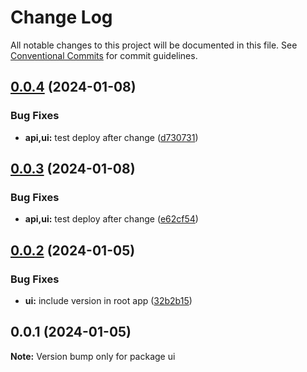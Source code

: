 # Change Log

All notable changes to this project will be documented in this file.
See [Conventional Commits](https://conventionalcommits.org) for commit guidelines.

## [0.0.4](https://github.com/well-doing/docker-elastic-beanstalk-up/compare/ui@0.0.3...ui@0.0.4) (2024-01-08)


### Bug Fixes

* **api,ui:** test deploy after change ([d730731](https://github.com/well-doing/docker-elastic-beanstalk-up/commit/d7307313b8bfeb5755fb1044c7ec7f07fbb2dfe3))





## [0.0.3](https://github.com/well-doing/docker-elastic-beanstalk-up/compare/ui@0.0.2...ui@0.0.3) (2024-01-08)


### Bug Fixes

* **api,ui:** test deploy after change ([e62cf54](https://github.com/well-doing/docker-elastic-beanstalk-up/commit/e62cf548c825425eef6210b89d1fed9afc1c5ea4))





## [0.0.2](https://github.com/well-doing/docker-elastic-beanstalk-up/compare/ui@0.0.1...ui@0.0.2) (2024-01-05)


### Bug Fixes

* **ui:** include version in root app ([32b2b15](https://github.com/well-doing/docker-elastic-beanstalk-up/commit/32b2b150b036d6f91a4057beb3ef3448ba868db9))





## 0.0.1 (2024-01-05)

**Note:** Version bump only for package ui
